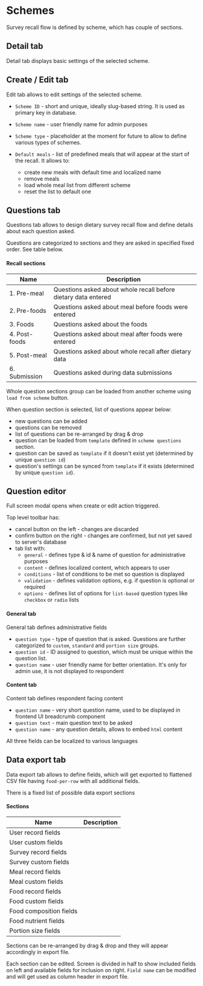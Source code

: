 # Schemes

Survey recall flow is defined by scheme, which has couple of sections.

## Detail tab

Detail tab displays basic settings of the selected scheme.

## Create / Edit tab

Edit tab allows to edit settings of the selected scheme.

- `Scheme ID` - short and unique, ideally slug-based string. It is used as primary key in database.

- `Scheme name` - user friendly name for admin purposes

- `Scheme type` - placeholder at the moment for future to allow to define various types of schemes.

- `Default meals` - list of predefined meals that will appear at the start of the recall. It allows to:
  - create new meals with default time and localized name
  - remove meals
  - load whole meal list from different scheme
  - reset the list to default one

## Questions tab

Questions tab allows to design dietary survey recall flow and define details about each question asked.

Questions are categorized to sections and they are asked in specified fixed order. See table below.

#### Recall sections
| Name             | Description                                                    |
| ---------------- | ----------------------------------------------------           | 
| 1. Pre-meal      | Questions asked about whole recall before dietary data entered |
| 2. Pre-foods     | Questions asked about meal before foods were entered           |
| 3. Foods         | Questions asked about the foods                                |
| 4. Post-foods    | Questions asked about meal after foods were entered            |
| 5. Post-meal     | Questions asked about whole recall after dietary data          | 
| 6. Submission    | Questions asked during data submissions                        | 

Whole question sections group can be loaded from another scheme using `load from scheme` button.

When question section is selected, list of questions appear below:
- new questions can be added
- questions can be removed
- list of questions can be re-arranged by drag & drop
- question can be loaded from `template` defined in `scheme questions` section.
- question can be saved as `template` if it doesn't exist yet (determined by unique `question id`)
- question's settings can be synced from `template` if it exists (determined by unique `question id`).

## Question editor

Full screen modal opens when create or edit action triggered.

Top level toolbar has:
- cancel button on the left - changes are discarded
- confirm button on the right - changes are confirmed, but not yet saved to server's database
- tab list with:
  - `general` - defines type & id & name of question for administrative purposes
  - `content` - defines localized content, which appears to user
  - `conditions` - list of conditions to be met so question is displayed
  - `validation` - defines validation options, e.g. if question is optional or required
  - `options` - defines list of options for `list-based` question types like `checkbox` or `radio` lists

#### General tab

General tab defines administrative fields

- `question type` - type of question that is asked. Questions are further categorized to `custom`, `standard` and `portion size` groups.
- `question id` - ID assigned to question, which must be unique within the question list.
- `question name` - user friendly name for better orientation. It's only for admin use, it is not displayed to respondent


#### Content tab

Content tab defines respondent facing content

- `question name` - very short question name, used to be displayed in frontend UI breadcrumb component
- `question text` - main question text to be asked
- `question name` - any question details, allows to embed `html` content

All three fields can be localized to various languages

## Data export tab

Data export tab allows to define fields, which will get exported to flattened CSV file having `food-per-row` with all additional fields.

There is a fixed list of possible data export sections

#### Sections
| Name                     | Description |
| ------------------------ | ----------- |
| User record fields       |             |
| User custom fields       |             |
| Survey record fields     |             |
| Survey custom fields     |             |
| Meal record fields       |             |
| Meal custom fields       |             |
| Food record fields       |             |
| Food custom fields       |             |
| Food composition fields  |             |
| Food nutrient fields     |             |
| Portion size fields      |             |

Sections can be re-arranged by drag & drop and they will appear accordingly in export file.

Each section can be edited. Screen is divided in half to show included fields on left and available fields for inclusion on right. `Field name` can be modified and will get used as column header in export file.
